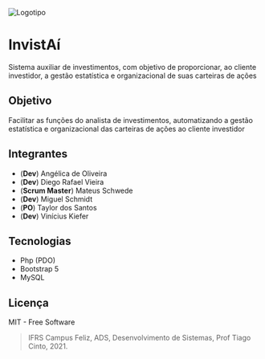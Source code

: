 ![Logotipo](https://img.icons8.com/fluent/64/000000/bad-idea.png)
# InvistAí
Sistema auxiliar de investimentos, com objetivo de proporcionar, ao cliente investidor, a gestão estatística e organizacional de suas carteiras de ações

## Objetivo
Facilitar as funções do analista de investimentos, automatizando a gestão estatística e organizacional das carteiras de ações ao cliente investidor

## Integrantes
- (**Dev**) Angélica de Oliveira
- (**Dev**) Diego Rafael Vieira
- (**Scrum Master**) Mateus Schwede
- (**Dev**) Miguel Schmidt
- (**PO**) Taylor dos Santos
- (**Dev**) Vinícius Kiefer

## Tecnologias
- Php (PDO)
- Bootstrap 5
- MySQL

## Licença
MIT - Free Software

> IFRS Campus Feliz, ADS, Desenvolvimento de Sistemas, Prof Tiago Cinto, 2021.
